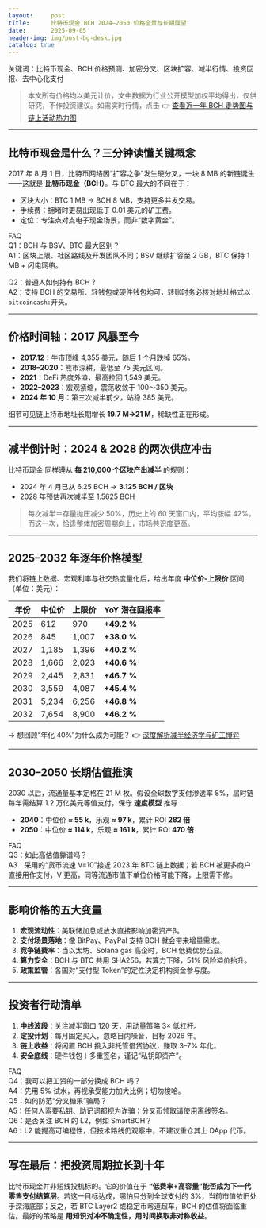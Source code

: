 ```yaml
---
layout:     post
title:      比特币现金 BCH 2024–2050 价格全景与长期展望
date:       2025-09-05
header-img: img/post-bg-desk.jpg
catalog: true
---
```


关键词：比特币现金、BCH 价格预测、加密分叉、区块扩容、减半行情、投资回报、去中心化支付

> 本文所有价格均以美元计价，文中数据为行业公开模型加权平均得出，仅供研究，不作投资建议。如需实时行情，点击 👉 [查看近一年 BCH 走势图与链上活动热力图](https://okxdog.com/)

---

## 比特币现金是什么？三分钟读懂关键概念

2017 年 8 月 1 日，比特币网络因“扩容之争”发生硬分叉，一块 8 MB 的新链诞生——这就是 **比特币现金（BCH）**。与 BTC 最大的不同在于：
- 区块大小：BTC 1 MB → BCH 8 MB，支持更多并发交易。
- 手续费：拥堵时更易出现低于 0.01 美元的矿工费。
- 定位：专注点对点电子现金场景，而非“数字黄金”。

FAQ  
Q1：BCH 与 BSV、BTC 最大区别？  
A1：区块上限、社区路线及开发团队不同；BSV 继续扩容至 2 GB，BTC 保持 1 MB + 闪电网络。

Q2：普通人如何持有 BCH？  
A2：支持 BCH 的交易所、轻钱包或硬件钱包均可，转账时务必核对地址格式以`bitcoincash:`开头。

---

## 价格时间轴：2017 风暴至今

- **2017.12**：牛市顶峰 4,355 美元，随后 1 个月跌掉 65%。  
- **2018–2020**：熊市深耕，最低至 75 美元区间。  
- **2021**：DeFi 热度外溢，最高拉回 1,549 美元。  
- **2022–2023**：宏观紧缩，震荡收敛于 100～350 美元。  
- **2024 年 10 月**：第三次减半前夕，站稳 385 美元。

细节可见链上持币地址长期增长 **19.7 M→21 M**，稀缺性正在形成。

---

## 减半倒计时：2024 & 2028 的两次供应冲击

比特币现金 同样遵从 **每 210,000 个区块产出减半** 的规则：
- 2024 年 4 月已从 6.25 BCH → **3.125 BCH / 区块**  
- 2028 年预估再次减半至 1.5625 BCH

> 每次减半＝存量抛压减少 50%，历史上的 60 天窗口内，平均涨幅 42%。而这一次，恰逢整体加密周期向上，市场共识度更高。

---

## 2025–2032 年逐年价格模型

我们将链上数据、宏观利率与社交热度量化后，给出年度 **中位价-上限价** 区间（单位：美元）：

| 年份 | 中位价 | 上限价 | YoY 潜在回报率 |
|----|------|------|--------------|
| 2025 | 612  | 970  | **+49.2 %** |
| 2026 | 845  | 1,007 | **+38.0 %** |
| 2027 | 1,185 | 1,396 | **+40.2 %** |
| 2028 | 1,666 | 2,023 | **+40.6 %** |
| 2029 | 2,445 | 2,831 | **+46.7 %** |
| 2030 | 3,559 | 4,087 | **+45.4 %** |
| 2031 | 5,234 | 6,256 | **+46.8 %** |
| 2032 | 7,654 | 8,900 | **+46.2 %** |

→ 想回顾“年化 40%”为什么成为可能？ 👉 [深度解析减半经济学与矿工博弈](https://okxdog.com/)

---

## 2030–2050 长期估值推演

2030 以后，流通量基本定格在 21 M 枚。假设全球数字支付渗透率 8%，届时链每年需结算 1.2 万亿美元等值支付，保守 **速度模型** 推导：

- **2040**：中位价 **≈ 55 k**，乐观 **≈ 97 k**，累计 ROI **282 倍**  
- **2050**：中位价 **≈ 114 k**，乐观 **≈ 161 k**，累计 ROI **470 倍**

FAQ  
Q3：如此高估值靠谱吗？  
A3：采用的“货币流速 V=10”接近 2023 年 BTC 链上数据；若 BCH 被更多商户直接用作支付，V 更高，同等流通市值下单位价格可能下降，上限需下修。

---

## 影响价格的五大变量

1. **宏观流动性**：美联储加息或放水直接影响加密资产β。  
2. **支付场景落地**：像 BitPay、PayPal 支持 BCH 就会带来增量需求。  
3. **竞争链费率**：当以太坊、Solana gas 高企时，BCH 低费优势凸显。  
4. **算力安全**：BCH 与 BTC 共用 SHA256，若算力下降，51% 风险溢价抬升。  
5. **政策监管**：各国对“支付型 Token”的定性决定机构资金参与度。

---

## 投资者行动清单

1. **中线波段**：关注减半窗口 120 天，用动量策略 3× 低杠杆。  
2. **定投计划**：每月固定买入，忽略日内噪音，目标 2026 年。  
3. **链上收益**：将闲置 BCH 投入非托管借贷协议，赚取 3–7% 年化。  
4. **安全底线**：硬件钱包＋多重签名，谨记“私钥即资产”。

FAQ  
Q4：我可以把工资的一部分换成 BCH 吗？  
A4：先用 5% 试水，再视承受能力加大比例；切勿梭哈。  
Q5：如何防范“分叉糖果”骗局？  
A5：任何人索要私钥、助记词都视为诈骗；分叉币领取请使用离线签名。  
Q6：是否关注 BCH 的 L2，例如 SmartBCH？  
A6：L2 能提高可编程性，但技术路线仍观察中，不建议重仓其上 DApp 代币。

---

## 写在最后：把投资周期拉长到十年

比特币现金并非短线投机标的。它的价值在于 **“低费率+高容量”能否成为下一代零售支付结算层**。若这一目标达成，哪怕只分到全球支付的 3%，当前市值依旧处于深海底部；反之，若 BTC Layer2 或稳定币弯道超车，BCH 的估值将面临重估。最好的策略是 **用知识对冲不确定性，用时间换取非对称收益**。